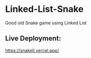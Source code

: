 # Linked-List-Snake
Good old Snake game using Linked List

## Live Deployment:
https://snakell.vercel.app/

